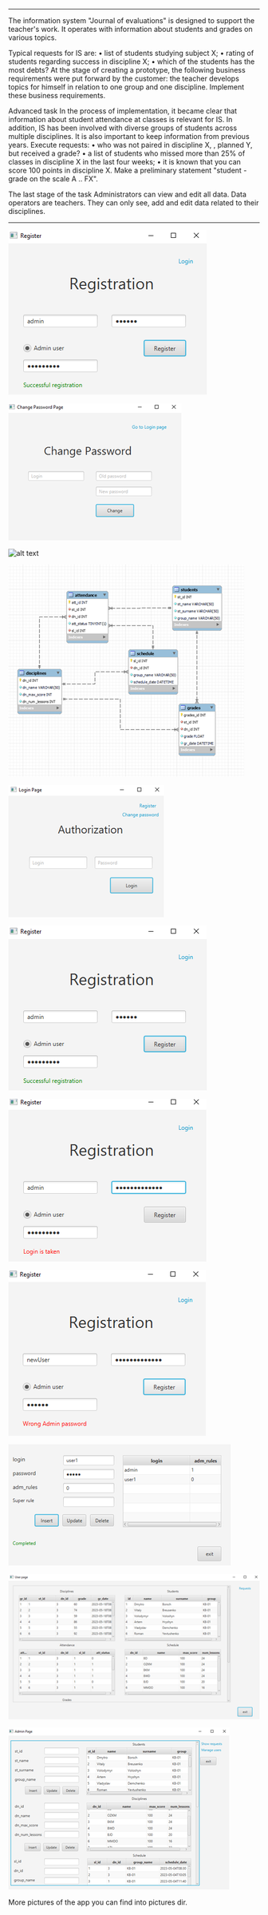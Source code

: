 *********************************************************************************************************************************************************************

The information system "Journal of evaluations" is designed to support the teacher's work. It operates with information about students and grades on various topics.

Typical requests for IS are:
• list of students studying subject X;
• rating of students regarding success in discipline X;
• which of the students has the most debts?
At the stage of creating a prototype, the following business requirements were put forward by the customer: the teacher develops topics for himself in relation to one group and one discipline. Implement these business requirements.

Advanced task
In the process of implementation, it became clear that information about student attendance at classes is relevant for IS. In addition, IS has been involved with diverse groups of students across multiple disciplines. It is also important to keep information from previous years.
Execute requests:
• who was not paired in discipline X, , planned Y, but received a grade?
• a list of students who missed more than 25% of classes in discipline X in the last four weeks;
• it is known that you can score 100 points in discipline X. Make a preliminary statement "student - grade on the scale A .. FX".

The last stage of the task Administrators can view and edit all data. Data operators are teachers. They can only see, add and edit data related to their disciplines.

*********************************************************************************************************************************************************************
![alt text](https://github.com/VredniyDed/TeacherApp/blob/master/pictures/resistrationPage.png?raw=true)

![alt text](https://github.com/VredniyDed/TeacherApp/blob/master/pictures/changePassPage.png?raw=true)

![alt text]([https://github.com/VredniyDed/TeacherApp/blob/master/pictures/changePassPage.png?raw=true)

![alt text](https://github.com/VredniyDed/TeacherApp/blob/master/pictures/erd.png?raw=true)

![alt text](https://github.com/VredniyDed/TeacherApp/blob/master/pictures/authorizationPage.png?raw=true)

![alt text](https://github.com/VredniyDed/TeacherApp/blob/master/pictures/resistrationPage.png?raw=true)

![alt text](https://github.com/VredniyDed/TeacherApp/blob/master/pictures/resistrationPageLoginIsTaken.png?raw=true)

![alt text](https://github.com/VredniyDed/TeacherApp/blob/master/pictures/resistrationPageWrongAdmPass.png?raw=true)

![alt text](https://github.com/VredniyDed/TeacherApp/blob/master/pictures/UserListPageAddRegUser.png?raw=true)

![alt text](https://github.com/VredniyDed/TeacherApp/blob/master/pictures/UserPage1.png?raw=true)

![alt text](https://github.com/VredniyDed/TeacherApp/blob/master/pictures/adminPage1.png?raw=true)

More pictures of the app you can find into pictures dir.
